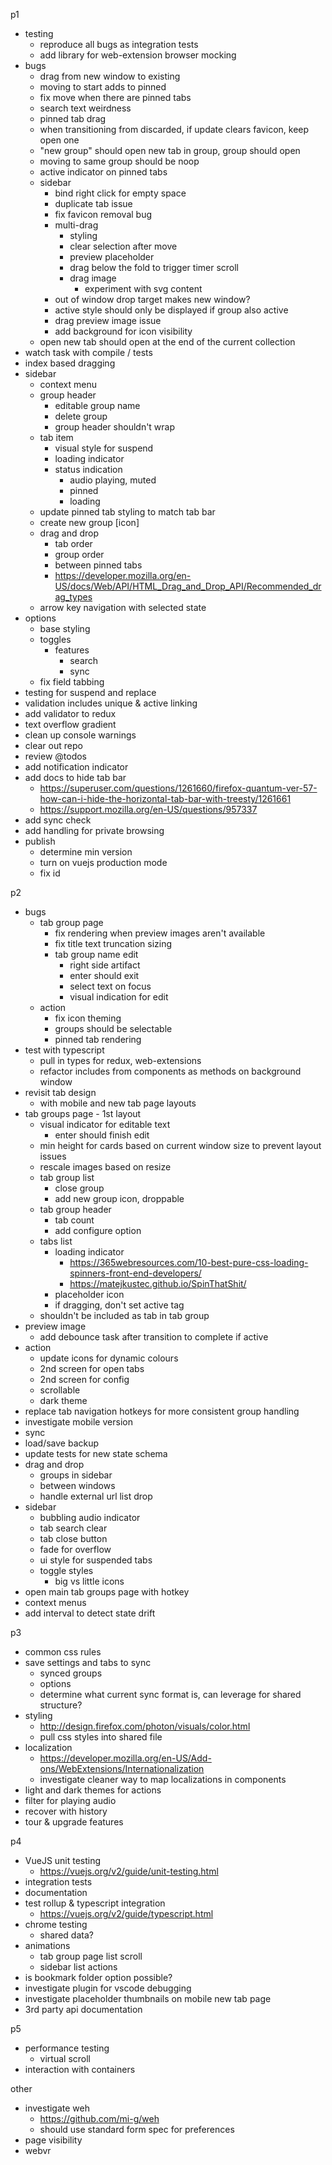 p1
- testing
  - reproduce all bugs as integration tests
  - add library for web-extension browser mocking
- bugs
  - drag from new window to existing
  - moving to start adds to pinned
  - fix move when there are pinned tabs
  - search text weirdness
  - pinned tab drag
  - when transitioning from discarded, if update clears favicon, keep open one
  - "new group" should open new tab in group, group should open
  - moving to same group should be noop
  - active indicator on pinned tabs
  - sidebar
    - bind right click for empty space
    - duplicate tab issue
    - fix favicon removal bug
    - multi-drag
      - styling
      - clear selection after move
      - preview placeholder
      - drag below the fold to trigger timer scroll
      - drag image
        - experiment with svg content
    - out of window drop target makes new window?
    - active style should only be displayed if group also active
    - drag preview image issue
    - add background for icon visibility
  - open new tab should open at the end of the current collection
- watch task with compile / tests
- index based dragging
- sidebar
  - context menu
  - group header
    - editable group name
    - delete group
    - group header shouldn't wrap
  - tab item
    - visual style for suspend
    - loading indicator
    - status indication
      - audio playing, muted
      - pinned
      - loading
  - update pinned tab styling to match tab bar
  - create new group [icon]
  - drag and drop
    - tab order
    - group order
    - between pinned tabs
    - https://developer.mozilla.org/en-US/docs/Web/API/HTML_Drag_and_Drop_API/Recommended_drag_types
  - arrow key navigation with selected state
- options
  - base styling
  - toggles
    - features
      - search
      - sync
  - fix field tabbing
- testing for suspend and replace
- validation includes unique & active linking
- add validator to redux
- text overflow gradient
- clean up console warnings
- clear out repo
- review @todos
- add notification indicator
- add docs to hide tab bar
  - https://superuser.com/questions/1261660/firefox-quantum-ver-57-how-can-i-hide-the-horizontal-tab-bar-with-treesty/1261661
  - https://support.mozilla.org/en-US/questions/957337
- add sync check
- add handling for private browsing
- publish
  - determine min version
  - turn on vuejs production mode
  - fix id

p2
- bugs
  - tab group page
    - fix rendering when preview images aren't available
    - fix title text truncation sizing
    - tab group name edit
      - right side artifact
      - enter should exit
      - select text on focus
      - visual indication for edit
  - action
    - fix icon theming
    - groups should be selectable
    - pinned tab rendering
- test with typescript
  - pull in types for redux, web-extensions
  - refactor includes from components as methods on background window
- revisit tab design
  - with mobile and new tab page layouts
- tab groups page - 1st layout
  - visual indicator for editable text
    - enter should finish edit
  - min height for cards based on current window size to prevent layout issues
  - rescale images based on resize
  - tab group list
    - close group
    - add new group icon, droppable
  - tab group header
    - tab count
    - add configure option
  - tabs list
    - loading indicator
      - https://365webresources.com/10-best-pure-css-loading-spinners-front-end-developers/
      - https://matejkustec.github.io/SpinThatShit/
    - placeholder icon
    - if dragging, don't set active tag
  - shouldn't be included as tab in tab group
- preview image
  - add debounce task after transition to complete if active
- action
  - update icons for dynamic colours
  - 2nd screen for open tabs
  - 2nd screen for config
  - scrollable
  - dark theme
- replace tab navigation hotkeys for more consistent group handling
- investigate mobile version
- sync
- load/save backup
- update tests for new state schema
- drag and drop
  - groups in sidebar
  - between windows
  - handle external url list drop
- sidebar
  - bubbling audio indicator
  - tab search clear
  - tab close button
  - fade for overflow
  - ui style for suspended tabs
  - toggle styles
    - big vs little icons
- open main tab groups page with hotkey
- context menus
- add interval to detect state drift

p3
- common css rules
- save settings and tabs to sync
  - synced groups
  - options
  - determine what current sync format is, can leverage for shared structure?
- styling
  - http://design.firefox.com/photon/visuals/color.html
  - pull css styles into shared file
- localization
  - https://developer.mozilla.org/en-US/Add-ons/WebExtensions/Internationalization
  - investigate cleaner way to map localizations in components
- light and dark themes for actions
- filter for playing audio
- recover with history
- tour & upgrade features

p4
- VueJS unit testing
  - https://vuejs.org/v2/guide/unit-testing.html
- integration tests
- documentation
- test rollup & typescript integration
  - https://vuejs.org/v2/guide/typescript.html
- chrome testing
  - shared data?
- animations
  - tab group page list scroll
  - sidebar list actions
- is bookmark folder option possible?
- investigate plugin for vscode debugging
- investigate placeholder thumbnails on mobile new tab page
- 3rd party api documentation

p5
- performance testing
  - virtual scroll
- interaction with containers

other
- investigate weh
  - https://github.com/mi-g/weh
  - should use standard form spec for preferences
- page visibility
- webvr
